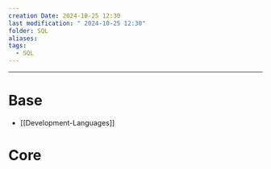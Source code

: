 ```yaml
---
creation Date: 2024-10-25 12:30
last modification: " 2024-10-25 12:30"
folder: SQL
aliases: 
tags:
  - SQL
---
```

___

# Base

- [[Development-Languages]]

# Core